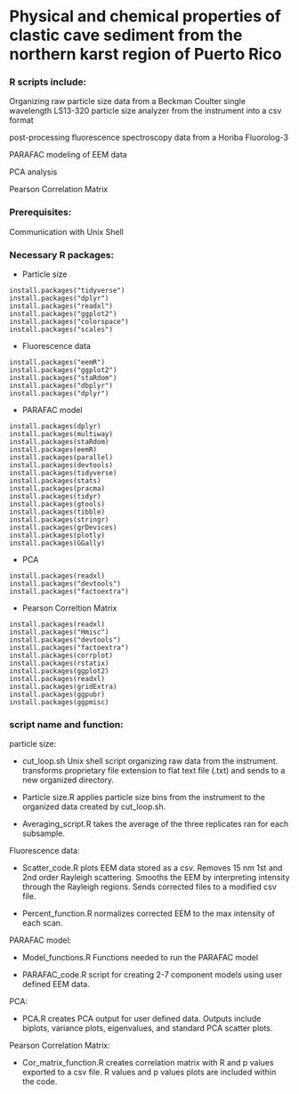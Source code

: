 # Physical and chemical properties of clastic cave sediment from the northern karst region of Puerto Rico 

### R scripts include:
Organizing raw particle size data from a Beckman Coulter single wavelength LS13-320 particle size analyzer from the instrument into a csv format

post-processing fluorescence spectroscopy data from a Horiba Fluorolog-3

PARAFAC modeling of EEM data

PCA analysis

Pearson Correlation Matrix 

### Prerequisites:
Communication with Unix Shell

### Necessary R packages:
- Particle size 
```
install.packages("tidyverse")
install.packages("dplyr")
install.packages("readxl") 
install.packages("ggplot2")
install.packages("colorspace")
install.packages("scales")
```
- Fluorescence data 
```
install.packages("eemR")
install.packages("ggplot2")
install.packages("staRdom")
install.packages("dbplyr")
install.packages("dplyr")
```
- PARAFAC model  
```
install.packages(dplyr)
install.packages(multiway)
install.packages(staRdom)
install.packages(eemR)
install.packages(parallel)
install.packages(devtools)
install.packages(tidyverse)
install.packages(stats)
install.packages(pracma)
install.packages(tidyr)
install.packages(gtools)
install.packages(tibble)
install.packages(stringr)
install.packages(grDevices)
install.packages(plotly)
install.packages(GGally)
```

- PCA 
```
install.packages(readxl)
install.packages("devtools")
install.packages("factoextra")
```

- Pearson Correltion Matrix 
```
install.packages(readxl)
install.packages("Hmisc")
install.packages("devtools")
install.packages("factoextra")
install.packages(corrplot)
install.packages(rstatix)
install.packages(ggplot2)
install.packages(readxl)
install.packages(gridExtra)
install.packages(ggpubr)
install.packages(ggpmisc)
```

### script name and function:

particle size:
- cut_loop.sh 
Unix shell script organizing raw data from the instrument. transforms proprietary file extension to flat text file (.txt) and sends to a new organized directory. 

- Particle size.R 
applies particle size bins from the instrument to the organized data created by cut_loop.sh. 

- Averaging_script.R 
takes the average of the three replicates ran for each subsample. 

Fluorescence data: 
- Scatter_code.R 
plots EEM data stored as a csv. Removes 15 nm 1st and 2nd order Rayleigh scattering. Smooths the EEM by interpreting intensity through the Rayleigh regions. Sends corrected files to a modified csv file. 

- Percent_function.R
normalizes corrected EEM to the max intensity of each scan. 

PARAFAC model:
- Model_functions.R 
Functions needed to run the PARAFAC model

- PARAFAC_code.R 
script for creating 2-7 component models using user defined EEM data. 

PCA: 
- PCA.R 
creates PCA output for user defined data. Outputs include biplots, variance plots, eigenvalues, and standard PCA scatter plots. 

Pearson Correlation Matrix:
- Cor_matrix_function.R 
creates correlation matrix with R and p values exported to a csv file. R values and p values plots are included within the code.  
